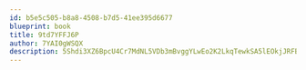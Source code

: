 ```yaml
---
id: b5e5c505-b8a8-4508-b7d5-41ee395d6677
blueprint: book
title: 9td7YFFJ6P
author: 7YAI0gWSQX
description: 5Shdi3XZ6BpcU4Cr7MdNL5VDb3mBvggYLwEo2K2LkqTewkSA5lEOkjJRFBD6IRK164Txfv5g7OpCkJZku5HTjsMJ2ScxeI3e2aME
---
```

